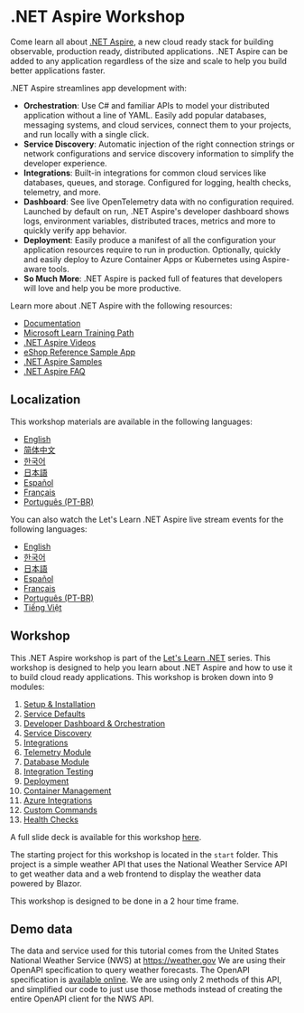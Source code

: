 ﻿# .NET Aspire Workshop

Come learn all about [.NET Aspire](https://learn.microsoft.com/dotnet/aspire/), a new cloud ready stack for building observable, production ready, distributed applications.​ .NET Aspire can be added to any application regardless of the size and scale to help you build better applications faster.​

.NET Aspire streamlines app development with:

- **Orchestration**: Use C# and familiar APIs to model your distributed application without a line of YAML. Easily add popular databases, messaging systems, and cloud services, connect them to your projects, and run locally with a single click.
- **Service Discovery**: Automatic injection of the right connection strings or network configurations and service discovery information to simplify the developer experience.
- **Integrations**: Built-in integrations for common cloud services like databases, queues, and storage. Configured for logging, health checks, telemetry, and more.
- **Dashboard**: See live OpenTelemetry data with no configuration required. Launched by default on run, .NET Aspire's developer dashboard shows logs, environment variables, distributed traces, metrics and more to quickly verify app behavior.
- **Deployment**: Easily produce a manifest of all the configuration your application resources require to run in production. Optionally, quickly and easily deploy to Azure Container Apps or Kubernetes using Aspire-aware tools.
- **So Much More**: .NET Aspire is packed full of features that developers will love and help you be more productive.

Learn more about .NET Aspire with the following resources:

- [Documentation](https://learn.microsoft.com/dotnet/aspire)
- [Microsoft Learn Training Path](https://learn.microsoft.com/training/paths/dotnet-aspire/)
- [.NET Aspire Videos](https://aka.ms/aspire/videos)
- [eShop Reference Sample App](https://github.com/dotnet/eshop)
- [.NET Aspire Samples](https://learn.microsoft.com/samples/browse/?expanded=dotnet&products=dotnet-aspire)
- [.NET Aspire FAQ](https://learn.microsoft.com/dotnet/aspire/reference/aspire-faq)

## Localization

This workshop materials are available in the following languages:

- [English](./README.md)
- [简体中文](./README.zh-cn.md)
- [한국어](./README.ko.md)
- [日本語](./README.jp.md)
- [Español](./README.es.md)
- [Français](./README.fr.md)
- [Português (PT-BR)](./README.pt-br.md)

You can also watch the Let's Learn .NET Aspire live stream events for the following languages:

- [English](https://www.youtube.com/watch?v=8i3FaHChh20)
- [한국어](https://www.youtube.com/watch?v=rTpNgMaVM6g)
- [日本語](https://www.youtube.com/watch?v=Cm7mqHZJIgc)
- [Español](https://www.youtube.com/watch?v=dd1Mc5bQZSo)
- [Français](https://www.youtube.com/watch?v=jJiqqVPDN4w)
- [Português (PT-BR)](https://www.youtube.com/watch?v=PUCU9ZOOgQ8)
- [Tiếng Việt](https://www.youtube.com/watch?v=48CWnYfTZhk)

## Workshop

This .NET Aspire workshop is part of the [Let's Learn .NET](https://aka.ms/letslearndotnet) series.  This workshop is designed to help you learn about .NET Aspire and how to use it to build cloud ready applications.  This workshop is broken down into 9 modules:

1. [Setup & Installation](./workshop/1-setup.md)
1. [Service Defaults](./workshop/2-servicedefaults.md)
1. [Developer Dashboard & Orchestration](./workshop/3-dashboard-apphost.md)
1. [Service Discovery](./workshop/4-servicediscovery.md)
1. [Integrations](./workshop/5-integrations.md)
1. [Telemetry Module](./workshop/6-telemetry.md)
1. [Database Module](./workshop/7-database.md)
1. [Integration Testing](./workshop/8-integration-testing.md)
1. [Deployment](./workshop/9-deployment.md)
1. [Container Management](./workshop/10-container-management.md)
1. [Azure Integrations](./workshop/11-azure-integrations.md)
1. [Custom Commands](./workshop/12-custom-commands.md)
1. [Health Checks](./workshop/13-healthchecks.md)

A full slide deck is available for this workshop [here](./workshop/AspireWorkshop.pptx).

The starting project for this workshop is located in the `start` folder.  This project is a simple weather API that uses the National Weather Service API to get weather data and a web frontend to display the weather data powered by Blazor.

This workshop is designed to be done in a 2 hour time frame.

## Demo data

The data and service used for this tutorial comes from the United States National Weather Service (NWS) at <https://weather.gov>  We are using their OpenAPI specification to query weather forecasts.  The OpenAPI specification is [available online](https://www.weather.gov/documentation/services-web-api).  We are using only 2 methods of this API, and simplified our code to just use those methods instead of creating the entire OpenAPI client for the NWS API.
